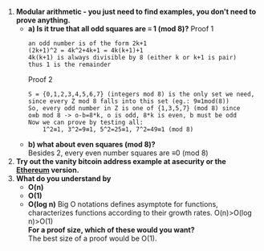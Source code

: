 1. **Modular arithmetic - you just need to find examples, you don't need to prove anything.**
	- **a) Is it true that all odd squares are ≡ 1 (mod 8)?**
		Proof 1
		```
		an odd number is of the form 2k+1
		(2k+1)^2 = 4k^2+4k+1 = 4k(k+1)+1
		4k(k+1) is always divisible by 8 (either k or k+1 is pair)
		thus 1 is the remainder
		```
		Proof 2
		```
		S = {0,1,2,3,4,5,6,7} (integers mod 8) is the only set we need, since every Z mod 8 falls into this set (eg.: 9≡1mod(8))
		So, every odd number in Z is one of {1,3,5,7} (mod 8) since
		o≡b mod 8 -> o-b=8*k, o is odd, 8*k is even, b must be odd
		Now we can prove by testing all:
			1^2≡1, 3^2=9≡1, 5^2=25≡1, 7^2=49≡1 (mod 8)
		```
	- **b) what about even squares (mod 8)?**  
		Besides 2, every even number squares are ≡0 (mod 8)
2. **Try out the vanity bitcoin address example at asecurity or the [Ethereum](https://vanity-eth.tk/) version.** 
3. **What do you understand by** 
	- **O(n)**
	- **O(1)**
	- **O(log n)**
		Big O notations defines asymptote for functions, characterizes functions according to their growth rates. O(n)>O(log n)>O(1)  
	**For a proof size, which of these would you want?**  
		The best size of a proof would be O(1).